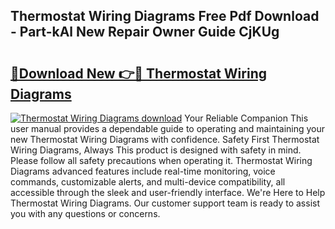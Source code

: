 ## Thermostat Wiring Diagrams Free Pdf Download - Part-kAl New Repair Owner Guide CjKUg

# <h2><a href="http://dfku0u.blite.top/?on=Thermostat+Wiring+Diagrams">🔗Download New 👉🔴 Thermostat Wiring Diagrams</a></h2>

[![Thermostat Wiring Diagrams download](https://i.imgur.com/lujVjoI.png)](http://dfku0u.blite.top/?on=Thermostat+Wiring+Diagrams)
Your Reliable Companion This user manual provides a dependable guide to operating and maintaining your new Thermostat Wiring Diagrams with confidence. Safety First Thermostat Wiring Diagrams, Always This product is designed with safety in mind. Please follow all safety precautions when operating it. Thermostat Wiring Diagrams advanced features include real-time monitoring, voice commands, customizable alerts, and multi-device compatibility, all accessible through the sleek and user-friendly interface. We're Here to Help Thermostat Wiring Diagrams. Our customer support team is ready to assist you with any questions or concerns.
